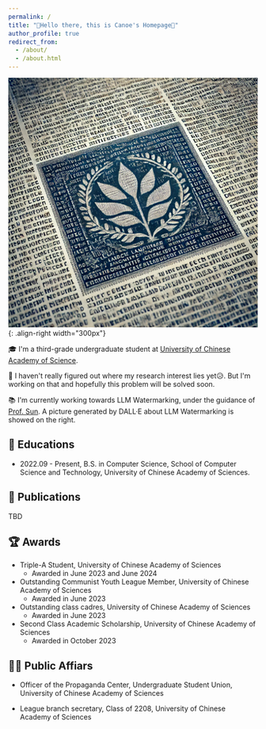```yaml
---
permalink: /
title: "👋Hello there, this is Canoe's Homepage🛶"
author_profile: true
redirect_from: 
  - /about/
  - /about.html
---
```



![A picture of LLM watermarking generated by DALL·E](/images/llm_watermark.webp){: .align-right width="300px"}

🎓 I'm a third-grade undergraduate student at [University of Chinese Academy of Science](https://www.ucas.ac.cn/). 

🔬 I haven't really figured out where my research interest lies yet😥. But I'm working on that and hopefully this problem will be solved soon.

📚 I'm currently working towards LLM Watermarking, under the guidance of [Prof. Sun](https://ofey.me). A picture generated by DALL·E about LLM Watermarking is showed on the right.


## 🏫 Educations

- 2022.09 - Present, B.S. in Computer Science, School of Computer Science and Technology, University of Chinese Academy of Sciences.

## 📘 Publications

TBD

## 🏆 Awards

- Triple-A Student, University of Chinese Academy of Sciences
  - Awarded in June 2023 and June 2024
- Outstanding Communist Youth League Member, University of Chinese Academy of Sciences
  - Awarded in June 2023 
- Outstanding class cadres, University of Chinese Academy of Sciences
  - Awarded in June 2023 
- Second Class Academic Scholarship, University of Chinese Academy of Sciences
  - Awarded in October 2023


## 🧑‍🎓 Public Affiars

- Officer of the Propaganda Center, Undergraduate Student Union, University of Chinese Academy of Sciences

- League branch secretary, Class of 2208, University of Chinese Academy of Sciences